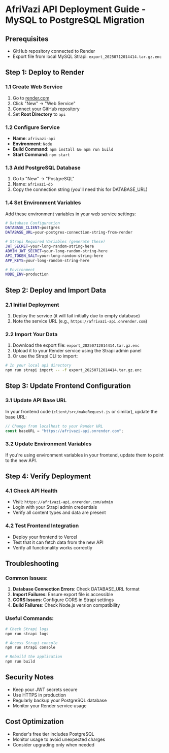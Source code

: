 # AfriVazi API Deployment Guide - MySQL to PostgreSQL Migration

## Prerequisites

- GitHub repository connected to Render
- Export file from local MySQL Strapi: `export_20250712014414.tar.gz.enc`

## Step 1: Deploy to Render

### 1.1 Create Web Service

1. Go to [render.com](https://render.com)
2. Click "New" → "Web Service"
3. Connect your GitHub repository
4. Set **Root Directory** to `api`

### 1.2 Configure Service

- **Name**: `afrivazi-api`
- **Environment**: `Node`
- **Build Command**: `npm install && npm run build`
- **Start Command**: `npm start`

### 1.3 Add PostgreSQL Database

1. Go to "New" → "PostgreSQL"
2. Name: `afrivazi-db`
3. Copy the connection string (you'll need this for DATABASE_URL)

### 1.4 Set Environment Variables

Add these environment variables in your web service settings:

```bash
# Database Configuration
DATABASE_CLIENT=postgres
DATABASE_URL=your-postgres-connection-string-from-render

# Strapi Required Variables (generate these)
JWT_SECRET=your-long-random-string-here
ADMIN_JWT_SECRET=your-long-random-string-here
API_TOKEN_SALT=your-long-random-string-here
APP_KEYS=your-long-random-string-here

# Environment
NODE_ENV=production
```

## Step 2: Deploy and Import Data

### 2.1 Initial Deployment

1. Deploy the service (it will fail initially due to empty database)
2. Note the service URL (e.g., `https://afrivazi-api.onrender.com`)

### 2.2 Import Your Data

1. Download the export file: `export_20250712014414.tar.gz.enc`
2. Upload it to your Render service using the Strapi admin panel
3. Or use the Strapi CLI to import:

```bash
# In your local api directory
npm run strapi import -- -f export_20250712014414.tar.gz.enc
```

## Step 3: Update Frontend Configuration

### 3.1 Update API Base URL

In your frontend code (`client/src/makeRequest.js` or similar), update the base URL:

```javascript
// Change from localhost to your Render URL
const baseURL = "https://afrivazi-api.onrender.com";
```

### 3.2 Update Environment Variables

If you're using environment variables in your frontend, update them to point to the new API.

## Step 4: Verify Deployment

### 4.1 Check API Health

- Visit: `https://afrivazi-api.onrender.com/admin`
- Login with your Strapi admin credentials
- Verify all content types and data are present

### 4.2 Test Frontend Integration

- Deploy your frontend to Vercel
- Test that it can fetch data from the new API
- Verify all functionality works correctly

## Troubleshooting

### Common Issues:

1. **Database Connection Errors**: Check DATABASE_URL format
2. **Import Failures**: Ensure export file is accessible
3. **CORS Issues**: Configure CORS in Strapi settings
4. **Build Failures**: Check Node.js version compatibility

### Useful Commands:

```bash
# Check Strapi logs
npm run strapi logs

# Access Strapi console
npm run strapi console

# Rebuild the application
npm run build
```

## Security Notes

- Keep your JWT secrets secure
- Use HTTPS in production
- Regularly backup your PostgreSQL database
- Monitor your Render service usage

## Cost Optimization

- Render's free tier includes PostgreSQL
- Monitor usage to avoid unexpected charges
- Consider upgrading only when needed
